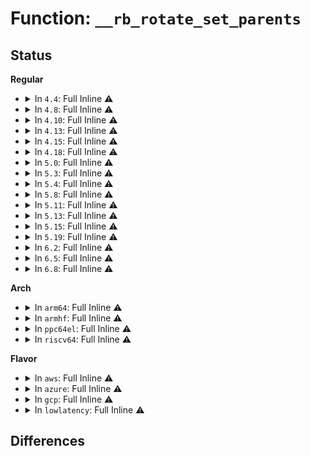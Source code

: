 # Function: <code>__rb_rotate_set_parents</code>

## Status
<b>Regular</b>
<ul>
<li>
<details>
<summary>In <code>4.4</code>: Full Inline ⚠️</summary>

**Collision:** Unique Static

**Inline:** Full

**Transformation:** False

**Instances:**

```
In lib/rbtree.c (ffffffff813ef4ac)
Location: lib/rbtree.c:87
Inline: True
Inline callers:
  - lib/rbtree.c:__rb_erase_color
  - lib/rbtree.c:__rb_erase_color
  - lib/rbtree.c:__rb_erase_color
  - lib/rbtree.c:rb_insert_color
  - lib/rbtree.c:rb_insert_color
  - lib/rbtree.c:rb_erase
  - lib/rbtree.c:rb_erase
  - lib/rbtree.c:rb_erase
  - lib/rbtree.c:__rb_insert_augmented
  - lib/rbtree.c:__rb_insert_augmented
```
</details>
</li>
<li>
<details>
<summary>In <code>4.8</code>: Full Inline ⚠️</summary>

**Collision:** Unique Static

**Inline:** Full

**Transformation:** False

**Instances:**

```
In lib/rbtree.c (ffffffff8143651b)
Location: lib/rbtree.c:87
Inline: True
Inline callers:
  - lib/rbtree.c:__rb_insert_augmented
  - lib/rbtree.c:__rb_insert_augmented
  - lib/rbtree.c:rb_erase
  - lib/rbtree.c:rb_erase
  - lib/rbtree.c:rb_erase
  - lib/rbtree.c:rb_insert_color
  - lib/rbtree.c:rb_insert_color
  - lib/rbtree.c:__rb_erase_color
  - lib/rbtree.c:__rb_erase_color
  - lib/rbtree.c:__rb_erase_color
```
</details>
</li>
<li>
<details>
<summary>In <code>4.10</code>: Full Inline ⚠️</summary>

**Collision:** Unique Static

**Inline:** Full

**Transformation:** False

**Instances:**

```
In lib/rbtree.c (ffffffff8145350b)
Location: lib/rbtree.c:87
Inline: True
Inline callers:
  - lib/rbtree.c:__rb_insert_augmented
  - lib/rbtree.c:__rb_insert_augmented
  - lib/rbtree.c:rb_erase
  - lib/rbtree.c:rb_erase
  - lib/rbtree.c:rb_erase
  - lib/rbtree.c:rb_insert_color
  - lib/rbtree.c:rb_insert_color
  - lib/rbtree.c:__rb_erase_color
  - lib/rbtree.c:__rb_erase_color
  - lib/rbtree.c:__rb_erase_color
```
</details>
</li>
<li>
<details>
<summary>In <code>4.13</code>: Full Inline ⚠️</summary>

**Collision:** Unique Static

**Inline:** Full

**Transformation:** False

**Instances:**

```
In lib/rbtree.c (ffffffff818f3725)
Location: lib/rbtree.c:87
Inline: True
Inline callers:
  - lib/rbtree.c:__rb_insert_augmented
  - lib/rbtree.c:__rb_insert_augmented
  - lib/rbtree.c:rb_erase
  - lib/rbtree.c:rb_erase
  - lib/rbtree.c:rb_erase
  - lib/rbtree.c:rb_erase
  - lib/rbtree.c:rb_insert_color
  - lib/rbtree.c:rb_insert_color
  - lib/rbtree.c:__rb_erase_color
  - lib/rbtree.c:__rb_erase_color
  - lib/rbtree.c:__rb_erase_color
```
</details>
</li>
<li>
<details>
<summary>In <code>4.15</code>: Full Inline ⚠️</summary>

**Collision:** Unique Static

**Inline:** Full

**Transformation:** False

**Instances:**

```
In lib/rbtree.c (ffffffff81979ef3)
Location: lib/rbtree.c:87
Inline: True
Inline callers:
  - lib/rbtree.c:__rb_insert_augmented
  - lib/rbtree.c:__rb_insert_augmented
  - lib/rbtree.c:rb_erase_cached
  - lib/rbtree.c:rb_erase_cached
  - lib/rbtree.c:rb_erase_cached
  - lib/rbtree.c:rb_erase_cached
  - lib/rbtree.c:rb_insert_color_cached
  - lib/rbtree.c:rb_insert_color_cached
  - lib/rbtree.c:rb_erase
  - lib/rbtree.c:rb_erase
  - lib/rbtree.c:rb_erase
  - lib/rbtree.c:rb_erase
  - lib/rbtree.c:rb_insert_color
  - lib/rbtree.c:rb_insert_color
  - lib/rbtree.c:__rb_erase_color
  - lib/rbtree.c:__rb_erase_color
  - lib/rbtree.c:__rb_erase_color
```
</details>
</li>
<li>
<details>
<summary>In <code>4.18</code>: Full Inline ⚠️</summary>

**Collision:** Unique Static

**Inline:** Full

**Transformation:** False

**Instances:**

```
In lib/rbtree.c (ffffffff819d610f)
Location: lib/rbtree.c:87
Inline: True
Inline callers:
  - lib/rbtree.c:__rb_insert_augmented
  - lib/rbtree.c:rb_erase_cached
  - lib/rbtree.c:rb_erase_cached
  - lib/rbtree.c:rb_erase_cached
  - lib/rbtree.c:rb_erase_cached
  - lib/rbtree.c:rb_insert_color_cached
  - lib/rbtree.c:rb_erase
  - lib/rbtree.c:rb_erase
  - lib/rbtree.c:rb_erase
  - lib/rbtree.c:rb_erase
  - lib/rbtree.c:rb_insert_color
```
</details>
</li>
<li>
<details>
<summary>In <code>5.0</code>: Full Inline ⚠️</summary>

**Collision:** Unique Static

**Inline:** Full

**Transformation:** False

**Instances:**

```
In lib/rbtree.c (ffffffff81a0e33f)
Location: lib/rbtree.c:87
Inline: True
Inline callers:
  - lib/rbtree.c:__rb_insert_augmented
  - lib/rbtree.c:rb_erase_cached
  - lib/rbtree.c:rb_erase_cached
  - lib/rbtree.c:rb_erase_cached
  - lib/rbtree.c:rb_erase_cached
  - lib/rbtree.c:rb_insert_color_cached
  - lib/rbtree.c:rb_erase
  - lib/rbtree.c:rb_erase
  - lib/rbtree.c:rb_erase
  - lib/rbtree.c:rb_erase
  - lib/rbtree.c:rb_insert_color
```
</details>
</li>
<li>
<details>
<summary>In <code>5.3</code>: Full Inline ⚠️</summary>

**Collision:** Unique Static

**Inline:** Full

**Transformation:** False

**Instances:**

```
In lib/rbtree.c (ffffffff81a7dbc6)
Location: lib/rbtree.c:75
Inline: True
Inline callers:
  - lib/rbtree.c:__rb_insert_augmented
  - lib/rbtree.c:rb_erase
  - lib/rbtree.c:rb_erase
  - lib/rbtree.c:rb_erase
  - lib/rbtree.c:rb_erase
  - lib/rbtree.c:rb_insert_color
  - lib/rbtree.c:__rb_erase_color
  - lib/rbtree.c:__rb_erase_color
  - lib/rbtree.c:__rb_erase_color
```
</details>
</li>
<li>
<details>
<summary>In <code>5.4</code>: Full Inline ⚠️</summary>

**Collision:** Unique Static

**Inline:** Full

**Transformation:** False

**Instances:**

```
In lib/rbtree.c (ffffffff81ab4ef6)
Location: lib/rbtree.c:75
Inline: True
Inline callers:
  - lib/rbtree.c:__rb_insert_augmented
  - lib/rbtree.c:rb_erase
  - lib/rbtree.c:rb_erase
  - lib/rbtree.c:rb_erase
  - lib/rbtree.c:rb_erase
  - lib/rbtree.c:rb_insert_color
  - lib/rbtree.c:__rb_erase_color
  - lib/rbtree.c:__rb_erase_color
  - lib/rbtree.c:__rb_erase_color
```
</details>
</li>
<li>
<details>
<summary>In <code>5.8</code>: Full Inline ⚠️</summary>

**Collision:** Unique Static

**Inline:** Full

**Transformation:** False

**Instances:**

```
In lib/rbtree.c (ffffffff815efb12)
Location: lib/rbtree.c:75
Inline: True
Inline callers:
  - lib/rbtree.c:__rb_insert_augmented
  - lib/rbtree.c:__rb_insert_augmented
  - lib/rbtree.c:rb_erase
  - lib/rbtree.c:rb_erase
  - lib/rbtree.c:rb_erase
  - lib/rbtree.c:rb_insert_color
  - lib/rbtree.c:rb_insert_color
  - lib/rbtree.c:__rb_erase_color
  - lib/rbtree.c:__rb_erase_color
  - lib/rbtree.c:__rb_erase_color
```
</details>
</li>
<li>
<details>
<summary>In <code>5.11</code>: Full Inline ⚠️</summary>

**Collision:** Unique Static

**Inline:** Full

**Transformation:** False

**Instances:**

```
In lib/rbtree.c (ffffffff81614272)
Location: lib/rbtree.c:75
Inline: True
Inline callers:
  - lib/rbtree.c:__rb_insert_augmented
  - lib/rbtree.c:__rb_insert_augmented
  - lib/rbtree.c:rb_erase
  - lib/rbtree.c:rb_erase
  - lib/rbtree.c:rb_erase
  - lib/rbtree.c:rb_erase
  - lib/rbtree.c:rb_insert_color
  - lib/rbtree.c:rb_insert_color
  - lib/rbtree.c:__rb_erase_color
  - lib/rbtree.c:__rb_erase_color
  - lib/rbtree.c:__rb_erase_color
```
</details>
</li>
<li>
<details>
<summary>In <code>5.13</code>: Full Inline ⚠️</summary>

**Collision:** Unique Static

**Inline:** Full

**Transformation:** False

**Instances:**

```
In lib/rbtree.c (ffffffff815f78f9)
Location: lib/rbtree.c:75
Inline: True
Inline callers:
  - lib/rbtree.c:__rb_insert_augmented
  - lib/rbtree.c:__rb_insert_augmented
  - lib/rbtree.c:rb_erase
  - lib/rbtree.c:rb_erase
  - lib/rbtree.c:rb_erase
  - lib/rbtree.c:rb_erase
  - lib/rbtree.c:rb_insert_color
  - lib/rbtree.c:__rb_erase_color
  - lib/rbtree.c:__rb_erase_color
  - lib/rbtree.c:__rb_erase_color
```
</details>
</li>
<li>
<details>
<summary>In <code>5.15</code>: Full Inline ⚠️</summary>

**Collision:** Unique Static

**Inline:** Full

**Transformation:** False

**Instances:**

```
In lib/rbtree.c (ffffffff81665089)
Location: lib/rbtree.c:75
Inline: True
Inline callers:
  - lib/rbtree.c:__rb_insert_augmented
  - lib/rbtree.c:__rb_insert_augmented
  - lib/rbtree.c:rb_erase
  - lib/rbtree.c:rb_erase
  - lib/rbtree.c:rb_erase
  - lib/rbtree.c:rb_erase
  - lib/rbtree.c:rb_insert_color
  - lib/rbtree.c:__rb_erase_color
  - lib/rbtree.c:__rb_erase_color
  - lib/rbtree.c:__rb_erase_color
```
</details>
</li>
<li>
<details>
<summary>In <code>5.19</code>: Full Inline ⚠️</summary>

**Collision:** Unique Static

**Inline:** Full

**Transformation:** False

**Instances:**

```
In lib/rbtree.c (ffffffff8177f5e6)
Location: lib/rbtree.c:75
Inline: True
Inline callers:
  - lib/rbtree.c:__rb_insert_augmented
  - lib/rbtree.c:__rb_insert_augmented
  - lib/rbtree.c:rb_erase
  - lib/rbtree.c:rb_erase
  - lib/rbtree.c:rb_erase
  - lib/rbtree.c:rb_erase
  - lib/rbtree.c:rb_insert_color
  - lib/rbtree.c:__rb_erase_color
  - lib/rbtree.c:__rb_erase_color
  - lib/rbtree.c:__rb_erase_color
```
</details>
</li>
<li>
<details>
<summary>In <code>6.2</code>: Full Inline ⚠️</summary>

**Collision:** Unique Static

**Inline:** Full

**Transformation:** False

**Instances:**

```
In lib/rbtree.c (ffffffff8203c306)
Location: lib/rbtree.c:75
Inline: True
Inline callers:
  - lib/rbtree.c:__rb_insert_augmented
  - lib/rbtree.c:__rb_insert_augmented
  - lib/rbtree.c:rb_erase
  - lib/rbtree.c:rb_erase
  - lib/rbtree.c:rb_erase
  - lib/rbtree.c:rb_erase
  - lib/rbtree.c:rb_insert_color
  - lib/rbtree.c:__rb_erase_color
  - lib/rbtree.c:__rb_erase_color
  - lib/rbtree.c:__rb_erase_color
```
</details>
</li>
<li>
<details>
<summary>In <code>6.5</code>: Full Inline ⚠️</summary>

**Collision:** Unique Static

**Inline:** Full

**Transformation:** False

**Instances:**

```
In lib/rbtree.c (ffffffff820ba893)
Location: lib/rbtree.c:75
Inline: True
Inline callers:
  - lib/rbtree.c:__rb_insert_augmented
  - lib/rbtree.c:rb_erase
  - lib/rbtree.c:rb_erase
  - lib/rbtree.c:rb_erase
  - lib/rbtree.c:rb_erase
  - lib/rbtree.c:rb_insert_color
  - lib/rbtree.c:__rb_erase_color
  - lib/rbtree.c:__rb_erase_color
  - lib/rbtree.c:__rb_erase_color
```
</details>
</li>
<li>
<details>
<summary>In <code>6.8</code>: Full Inline ⚠️</summary>

**Collision:** Unique Static

**Inline:** Full

**Transformation:** False

**Instances:**

```
In lib/rbtree.c (ffffffff821951a3)
Location: lib/rbtree.c:75
Inline: True
Inline callers:
  - lib/rbtree.c:__rb_insert_augmented
  - lib/rbtree.c:rb_erase
  - lib/rbtree.c:rb_erase
  - lib/rbtree.c:rb_erase
  - lib/rbtree.c:rb_erase
  - lib/rbtree.c:rb_insert_color
  - lib/rbtree.c:__rb_erase_color
  - lib/rbtree.c:__rb_erase_color
  - lib/rbtree.c:__rb_erase_color
```
</details>
</li>
</ul>
<b>Arch</b>
<ul>
<li>
<details>
<summary>In <code>arm64</code>: Full Inline ⚠️</summary>

**Collision:** Unique Static

**Inline:** Full

**Transformation:** False

**Instances:**

```
In lib/rbtree.c (ffff800010d8f854)
Location: lib/rbtree.c:75
Inline: True
Inline callers:
  - lib/rbtree.c:__rb_insert_augmented
  - lib/rbtree.c:rb_erase
  - lib/rbtree.c:rb_erase
  - lib/rbtree.c:rb_erase
  - lib/rbtree.c:rb_erase
  - lib/rbtree.c:rb_insert_color
  - lib/rbtree.c:__rb_erase_color
  - lib/rbtree.c:__rb_erase_color
  - lib/rbtree.c:__rb_erase_color
```
</details>
</li>
<li>
<details>
<summary>In <code>armhf</code>: Full Inline ⚠️</summary>

**Collision:** Unique Static

**Inline:** Full

**Transformation:** False

**Instances:**

```
In lib/rbtree.c (c0e8a064)
Location: lib/rbtree.c:75
Inline: True
Inline callers:
  - lib/rbtree.c:__rb_insert_augmented
  - lib/rbtree.c:__rb_insert_augmented
  - lib/rbtree.c:rb_erase
  - lib/rbtree.c:rb_erase
  - lib/rbtree.c:rb_erase
  - lib/rbtree.c:rb_erase
  - lib/rbtree.c:rb_insert_color
  - lib/rbtree.c:__rb_erase_color
  - lib/rbtree.c:__rb_erase_color
  - lib/rbtree.c:__rb_erase_color
```
</details>
</li>
<li>
<details>
<summary>In <code>ppc64el</code>: Full Inline ⚠️</summary>

**Collision:** Unique Static

**Inline:** Full

**Transformation:** False

**Instances:**

```
In lib/rbtree.c (c000000000ed259c)
Location: lib/rbtree.c:75
Inline: True
Inline callers:
  - lib/rbtree.c:__rb_insert_augmented
  - lib/rbtree.c:rb_erase
  - lib/rbtree.c:rb_erase
  - lib/rbtree.c:rb_erase
  - lib/rbtree.c:rb_erase
  - lib/rbtree.c:rb_insert_color
  - lib/rbtree.c:__rb_erase_color
  - lib/rbtree.c:__rb_erase_color
  - lib/rbtree.c:__rb_erase_color
  - lib/rbtree.c:__rb_erase_color
```
</details>
</li>
<li>
<details>
<summary>In <code>riscv64</code>: Full Inline ⚠️</summary>

**Collision:** Unique Static

**Inline:** Full

**Transformation:** False

**Instances:**

```
In lib/rbtree.c (ffffffe0008b7e7a)
Location: lib/rbtree.c:75
Inline: True
Inline callers:
  - lib/rbtree.c:__rb_insert_augmented
  - lib/rbtree.c:rb_erase
  - lib/rbtree.c:rb_erase
  - lib/rbtree.c:rb_erase
  - lib/rbtree.c:rb_erase
  - lib/rbtree.c:rb_insert_color
  - lib/rbtree.c:__rb_erase_color
  - lib/rbtree.c:__rb_erase_color
  - lib/rbtree.c:__rb_erase_color
  - lib/rbtree.c:__rb_erase_color
```
</details>
</li>
</ul>
<b>Flavor</b>
<ul>
<li>
<details>
<summary>In <code>aws</code>: Full Inline ⚠️</summary>

**Collision:** Unique Static

**Inline:** Full

**Transformation:** False

**Instances:**

```
In lib/rbtree.c (ffffffff81a53d46)
Location: lib/rbtree.c:75
Inline: True
Inline callers:
  - lib/rbtree.c:__rb_insert_augmented
  - lib/rbtree.c:rb_erase
  - lib/rbtree.c:rb_erase
  - lib/rbtree.c:rb_erase
  - lib/rbtree.c:rb_erase
  - lib/rbtree.c:rb_insert_color
  - lib/rbtree.c:__rb_erase_color
  - lib/rbtree.c:__rb_erase_color
  - lib/rbtree.c:__rb_erase_color
```
</details>
</li>
<li>
<details>
<summary>In <code>azure</code>: Full Inline ⚠️</summary>

**Collision:** Unique Static

**Inline:** Full

**Transformation:** False

**Instances:**

```
In lib/rbtree.c (ffffffff81a10e26)
Location: lib/rbtree.c:75
Inline: True
Inline callers:
  - lib/rbtree.c:__rb_insert_augmented
  - lib/rbtree.c:rb_erase
  - lib/rbtree.c:rb_erase
  - lib/rbtree.c:rb_erase
  - lib/rbtree.c:rb_erase
  - lib/rbtree.c:rb_insert_color
  - lib/rbtree.c:__rb_erase_color
  - lib/rbtree.c:__rb_erase_color
  - lib/rbtree.c:__rb_erase_color
```
</details>
</li>
<li>
<details>
<summary>In <code>gcp</code>: Full Inline ⚠️</summary>

**Collision:** Unique Static

**Inline:** Full

**Transformation:** False

**Instances:**

```
In lib/rbtree.c (ffffffff81ac0136)
Location: lib/rbtree.c:75
Inline: True
Inline callers:
  - lib/rbtree.c:__rb_insert_augmented
  - lib/rbtree.c:rb_erase
  - lib/rbtree.c:rb_erase
  - lib/rbtree.c:rb_erase
  - lib/rbtree.c:rb_erase
  - lib/rbtree.c:rb_insert_color
  - lib/rbtree.c:__rb_erase_color
  - lib/rbtree.c:__rb_erase_color
  - lib/rbtree.c:__rb_erase_color
```
</details>
</li>
<li>
<details>
<summary>In <code>lowlatency</code>: Full Inline ⚠️</summary>

**Collision:** Unique Static

**Inline:** Full

**Transformation:** False

**Instances:**

```
In lib/rbtree.c (ffffffff81acc606)
Location: lib/rbtree.c:75
Inline: True
Inline callers:
  - lib/rbtree.c:__rb_insert_augmented
  - lib/rbtree.c:rb_erase
  - lib/rbtree.c:rb_erase
  - lib/rbtree.c:rb_erase
  - lib/rbtree.c:rb_erase
  - lib/rbtree.c:rb_insert_color
  - lib/rbtree.c:__rb_erase_color
  - lib/rbtree.c:__rb_erase_color
  - lib/rbtree.c:__rb_erase_color
```
</details>
</li>
</ul>

## Differences
